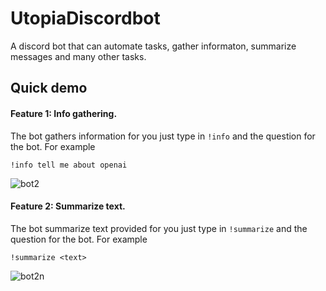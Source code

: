 # UtopiaDiscordbot
A discord bot that can automate tasks, gather informaton, summarize messages and many other tasks.

## Quick demo
#### Feature 1: Info gathering.
The bot gathers information for you just type in `!info` and the question for the bot. For example
```
!info tell me about openai
```
![bot2](https://user-images.githubusercontent.com/119479391/236719363-687c4d11-6470-4f9b-bd82-1f7837951588.png)

#### Feature 2: Summarize text.
The bot summarize text provided for you just type in `!summarize` and the question for the bot. For example
```
!summarize <text>
```
![bot2n](https://github.com/puneeth072003/UtopiaDiscordbot/assets/119479391/7e7cfedf-c423-4b55-9b33-a55ddf67659f)


